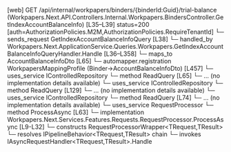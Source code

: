 [web] GET /api/internal/workpapers/binders/{binderId:Guid}/trial-balance  (Workpapers.Next.API.Controllers.Internal.Workpapers.BindersController.GetIndexAccountBalanceInfo)  [L35–L39] status=200 [auth=AuthorizationPolicies.M2M,AuthorizationPolicies.RequireTenantId]
  └─ sends_request GetIndexAccountBalanceInfoQuery [L38]
    └─ handled_by Workpapers.Next.ApplicationService.Queries.Workpapers.GetIndexAccountBalanceInfoQueryHandler.Handle [L36–L358]
      └─ maps_to AccountBalanceInfoDto [L65]
        └─ automapper.registration WorkpapersMappingProfile (Binder->AccountBalanceInfoDto) [L457]
      └─ uses_service IControlledRepository<Binder>
        └─ method ReadQuery [L65]
          └─ ... (no implementation details available)
      └─ uses_service IControlledRepository<Source>
        └─ method ReadQuery [L129]
          └─ ... (no implementation details available)
      └─ uses_service IControlledRepository<SourceAccount>
        └─ method ReadQuery [L74]
          └─ ... (no implementation details available)
      └─ uses_service RequestProcessor
        └─ method ProcessAsync [L63]
          └─ implementation Workpapers.Next.Services.Features.Requests.RequestProcessor.ProcessAsync [L9-L32]
            └─ constructs RequestProcessorWrapper<TRequest,TResult>
            └─ resolves IPipelineBehavior<TRequest,TResult> chain
            └─ invokes IAsyncRequestHandler<TRequest,TResult>.Handle

